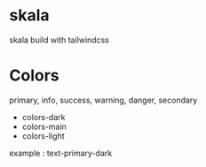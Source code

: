 # skala
skala build with tailwindcss

# Colors
primary, info, success, warning, danger, secondary

- colors-dark
- colors-main
- colors-light

example : text-primary-dark